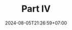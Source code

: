 ---
weight: 3600
title: "Part IV"
description: ""
icon: "article"
date: "2024-08-05T21:26:59+07:00"
lastmod: "2024-08-05T21:26:59+07:00"
draft: falseeee
toc: true
---